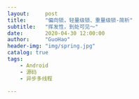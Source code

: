 ```yaml
---
layout:     post  
title:      "偏向锁，轻量级锁、重量级锁-简析"  
subtitle:   "挥发性，到处可见～"  
date:       2020-04-30 12:00:00  
author:     "GuoHao"  
header-img: "img/spring.jpg"  
catalog: true  
tags:  
    - Android  
    - 源码  
    - 异步多线程 

---
```

